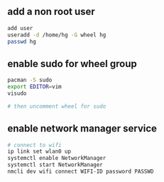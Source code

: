 ## add a non root user
```bash
add user
useradd -d /home/hg -G wheel hg
passwd hg

```

## enable sudo for wheel group

```bash
pacman -S sudo
export EDITOR=vim
visudo

# then uncomment wheel for sudo
```

## enable network manager service
```bash
# connect to wifi
ip link set wlan0 up
systemctl enable NetworkManager
systemctl start NetworkManager
nmcli dev wifi connect WIFI-ID password PASSWD
```



